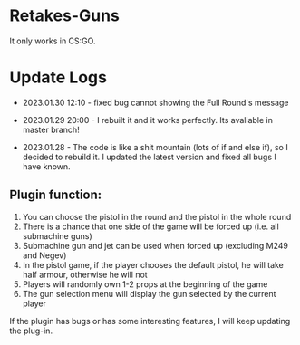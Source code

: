 # Retakes-Guns
It only works in CS:GO.

# Update Logs

- 2023.01.30 12:10 - fixed bug cannot showing the Full Round's message

- 2023.01.29 20:00 - I rebuilt it and it works perfectly. Its avaliable in master branch!

- 2023.01.28 - The code is like a shit mountain (lots of if and else if), so I decided to rebuild it. I updated the latest version and fixed all bugs I have known.

## Plugin function:
1. You can choose the pistol in the round and the pistol in the whole round
2. There is a chance that one side of the game will be forced up (i.e. all submachine guns)
3. Submachine gun and jet can be used when forced up (excluding M249 and Negev)
4. In the pistol game, if the player chooses the default pistol, he will take half armour, otherwise he will not
5. Players will randomly own 1-2 props at the beginning of the game
6. The gun selection menu will display the gun selected by the current player

If the plugin has bugs or has some interesting features, I will keep updating the plug-in.
